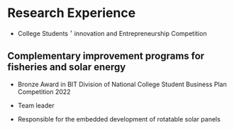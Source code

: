 # Research Experience

- College Students＇innovation and Entrepreneurship Competition

## Complementary improvement programs for fisheries and solar energy
- Bronze Award in BIT Division of National College Student Business Plan Competition 2022
- Team leader
- Responsible for the embedded development of rotatable solar panels


  <!-- <li><a href="http://www.cmathc.cn/"><autocolor>Bronze Award in BIT Division of National College Student Business Plan Competition 2022</autocolor></a><a href="/assets/supporting_files/Tiaozhanbei.pdf" class="btn btn-sm z-depth-0" role="button" target="_blank" style="font-size:13px;">&emsp;View supporting files</a>  </li> -->